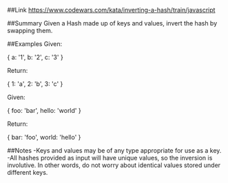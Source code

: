 ##Link
https://www.codewars.com/kata/inverting-a-hash/train/javascript

##Summary
Given a Hash made up of keys and values, invert the hash by swapping them.

##Examples
Given:

  { a: '1',
    b: '2',
    c: '3' }

Return:

  { 1: 'a',
    2: 'b',
    3: 'c' }



Given:

  { foo:   'bar',
    hello: 'world' }

Return:

  { bar:   'foo',
    world: 'hello' }

##Notes
-Keys and values may be of any type appropriate for use as a key.
-All hashes provided as input will have unique values, so the inversion is involutive. In other words, do not worry about identical values stored under different keys.
